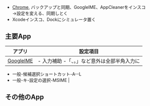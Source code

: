 - [Chrome](), バックアップと同期、GoogleIME、AppCleanerをインスコ  
→設定を変える、同期しとく
- Xcodeインスコ、Dockにシミュレータ置く

## 主要App
アプリ | 設定項目
--|--
[GoogleIME]()  |  - 入力補助 -「、。」など意外は全部半角入力に
- 一般-候補選択ショートカット-A--L
- 一般-キ-設定の選択-MSIME
[]()  |  

## その他のApp

